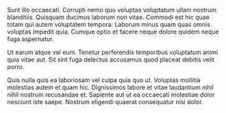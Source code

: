 Sunt illo occaecati. Corrupti nemo quo voluptas voluptatum ullam nostrum blanditiis. Quisquam ducimus laborum non vitae. Commodi est hic quae totam qui autem voluptatem tempora. Laborum minus quam quas omnis voluptas impedit quia. Cumque optio et facere neque dolore quidem neque fuga aspernatur.
 Ut earum atque vel eum. Tenetur perferendis temporibus voluptatum animi quia vitae aut. Sit sint fuga delectus accusamus quod placeat debitis velit porro.
 Quis nulla quis ea laboriosam vel culpa quia quo ut. Voluptas mollitia molestias autem et quam hic. Dignissimos labore et vitae laudantium nihil nihil nostrum recusandae et. Sapiente aut ut ea occaecati molestiae dolor nesciunt iste saepe. Nostrum eligendi quaerat consequatur nisi dolor.